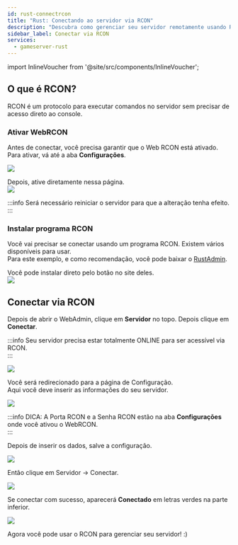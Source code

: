 ```yaml
---
id: rust-connectrcon
title: "Rust: Conectando ao servidor via RCON"
description: "Descubra como gerenciar seu servidor remotamente usando RCON para execução eficiente de comandos e controle → Saiba mais agora"
sidebar_label: Conectar via RCON
services:
  - gameserver-rust
---
```


import InlineVoucher from '@site/src/components/InlineVoucher';

## O que é RCON?

RCON é um protocolo para executar comandos no servidor sem precisar de acesso direto ao console.

<InlineVoucher />

### Ativar WebRCON

Antes de conectar, você precisa garantir que o Web RCON está ativado.  
Para ativar, vá até a aba **Configurações**.

![](https://screensaver01.zap-hosting.com/index.php/s/RqpZcnBcEHY3gN2/preview)

Depois, ative diretamente nessa página.  
![](https://screensaver01.zap-hosting.com/index.php/s/wJ5psnbAneZ6rMD/preview)

:::info
Será necessário reiniciar o servidor para que a alteração tenha efeito.  
:::

### Instalar programa RCON

Você vai precisar se conectar usando um programa RCON. Existem vários disponíveis para usar.  
Para este exemplo, e como recomendação, você pode baixar o [RustAdmin](https://www.rustadmin.com/).

Você pode instalar direto pelo botão no site deles.  
![](https://screensaver01.zap-hosting.com/index.php/s/zNtESocaQPFwzCg/preview)

## Conectar via RCON

Depois de abrir o WebAdmin, clique em **Servidor** no topo. Depois clique em **Conectar**.

:::info
Seu servidor precisa estar totalmente ONLINE para ser acessível via RCON.  
:::

![](https://screensaver01.zap-hosting.com/index.php/s/bHLwGDCqH52Bye8/preview)

Você será redirecionado para a página de Configuração.  
Aqui você deve inserir as informações do seu servidor.

![](https://screensaver01.zap-hosting.com/index.php/s/qmQFd7S79EpYWTE/preview)

:::info
DICA: A Porta RCON e a Senha RCON estão na aba **Configurações** onde você ativou o WebRCON.  
:::

Depois de inserir os dados, salve a configuração.

![](https://screensaver01.zap-hosting.com/index.php/s/FDMqdsfAHrbiTpt/preview)

Então clique em Servidor -> Conectar.

![](https://screensaver01.zap-hosting.com/index.php/s/4DLGZiQ5X6WJrzA/preview)

Se conectar com sucesso, aparecerá **Conectado** em letras verdes na parte inferior.

![](https://screensaver01.zap-hosting.com/index.php/s/qzq68ENHzXGK69T/preview)

Agora você pode usar o RCON para gerenciar seu servidor! :) 


<InlineVoucher />